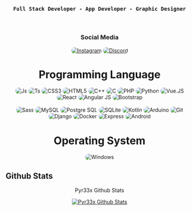 <div align="center">
    <h4 align="center"><samp> Full Stack Developer - App Developer - Graphic Designer </samp></h4>
</div>

<br>

<h3 align="center">
   Social Media 
</h3>

<p align="center">
    <a href="https://instagram.com/pyr8x"><img src="https://img.shields.io/badge/Instagram-171717?style=for-the-badge&logo=instagram&logoColor=e92e2e" style="border-radius:15px" alt="Instagram"></a>
    <a href="https://discord.gg/CbBKm4s5HK"><img src="https://img.shields.io/badge/Discord-171717?style=for-the-badge&logo=discord&logoColor=e92e2e" style="border-radius:15px" alt="Discord"></a>
</p>

<h1 align="center">
    Programming Language
</h1>

<div align="center">
    <img src="https://img.shields.io/badge/JavaScript-F7DF1E?style=flat&logo=javascript&logoColor=white" alt="Js" style="border-radius:15px"/>
    <img src="https://img.shields.io/badge/TypeScript-3178C6?style=flat&logo=typescript&logoColor=white" alt="Ts" style="border-radius:15px"/>
    <img src="https://img.shields.io/badge/CSS3-1572B6?style=flat&logo=css3&logoColor=white" alt="CSS3" style="border-radius:15px"/>
    <img src="https://img.shields.io/badge/HTML5-E34F26?style=flat&logo=html5&logoColor=white" alt="HTML5" style="border-radius:15px"/>
    <img src="https://img.shields.io/badge/C%2B%2B-00599C?style=flat&logo=c%2B%2B&logoColor=white" alt="C++" style="border-radius:15px"/>
    <img src="https://img.shields.io/badge/C-A8B9CC?style=flat&logo=c&logoColor=white" alt="C" style="border-radius:15px"/>
    <img src="https://img.shields.io/badge/PHP-777BB4?style=flat&logo=php&logoColor=white" alt="PHP" style="border-radius:15px"/>
    <img src="https://img.shields.io/badge/Python-3776AB?style=flat&logo=python&logoColor=white" alt="Python" style="border-radius:15px"/>
    <img src="https://img.shields.io/badge/Vue.JS-4FC08D?style=flat&logo=vue.js&logoColor=white" alt="Vue.JS" style="border-radius:15px"/>
    <img src="https://img.shields.io/badge/React-61DAFB?style=flat&logo=react&logoColor=white" alt="React" style="border-radius:15px"/>
    <img src="https://img.shields.io/badge/AngularJS-E23237?style=flat&logo=angularjs&logoColor=white" alt="Angular JS" style="border-radius:15px">
    <img src="https://img.shields.io/badge/Bootstrap-7952B3?style=flat&logo=bootstrap&logoColor=white" alt="Bootstrap" style="border-radius:15px"/>
<br><br>
    <img src="https://img.shields.io/badge/Sass-CC6699?style=flat&logo=sass&logoColor=white" alt="Sass" style="border-radius:15px"/>
    <img src="https://img.shields.io/badge/MySQL-4479A1?style=flat&logo=mysql&logoColor=white" alt="MySQL" style="border-radius:15px"/>
    <img src="https://img.shields.io/badge/PostgreSQL-336791?style=flat&logo=postgresql&logoColor=white" alt="Postgre SQL"
    style="border-radius:15px"/>
    <img src="https://img.shields.io/badge/SQLite-003B57?style=flat&logo=sqlite&logoColor=white" alt="SQLite" style="border-radius:15px"/>
    <img src="https://img.shields.io/badge/Kotlin-0095D5?style=flat&logo=kotlin&logoColor=white" alt="Kotlin" style="border-radius:15px"/>
    <img src="https://img.shields.io/badge/Arduino-00979D?style=flat&logo=arduino&logoColor=white" alt="Arduino" style="border-radius:15px"/>
    <img src="https://img.shields.io/badge/Git-F05032?style=flat&logo=git&logoColor=white" alt="Git" style="border-radius:15px"/>
    <img src="https://img.shields.io/badge/Django-092E20?style=flat&logo=django&logoColor=white" alt="Django" style="border-radius:15px"/>
    <img src="https://img.shields.io/badge/Docker-2498ED?style=flat&logo=docker&logoColor=white" alt="Docker" style="border-radius:15px"/>
    <img src="https://img.shields.io/badge/Express-000000?style=flat&logo=express&logoColor=white" alt="Express" style="border-radius:15px"/>
    <img src="https://img.shields.io/badge/Android-3DDC84?style=flat&logo=android&logoColor=white" alt="Android" style="border-radius:15px"/>
</div>

<h1 align="center">
    Operating System
</h1>

<p align="center">
  <img src="https://img.shields.io/badge/Windows-171717?style=for-the-badge&logo=windows&logoColor=e92e2e" alt="Windows"  style="border-radius:15px"/>
</p>

<h2> Github Stats </h2>

<div align="center">
  <span>Pyr33x Github Stats</span>
  
[![Pyr33x Github Stats](https://github-readme-stats.vercel.app/api?username=Pyr33x&show_icons=true&title_color=FFF&bg_color=000&icon_color=FFF&border_radius=10&hide_border=true&text_color=00CF91&count_private=true)](https://github.com/Pyr33x)
